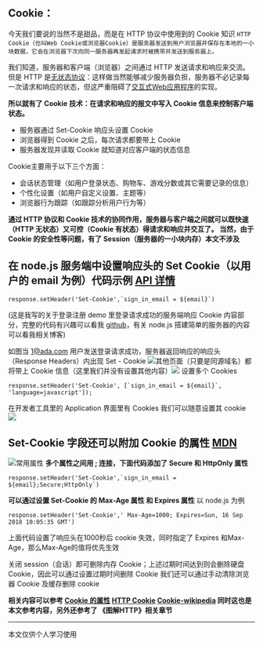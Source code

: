 ## Cookie：
今天我们要说的当然不是甜品，而是在 HTTP 协议中使用到的 Cookie 知识
`HTTP Cookie（也叫Web Cookie或浏览器Cookie）是服务器发送到用户浏览器并保存在本地的一小块数据，它会在浏览器下次向同一服务器再发起请求时被携带并发送到服务器上。`

我们知道，服务器和客户端（浏览器）之间通过 HTTP 发送请求和响应来交流。
但是 HTTP 是[无状态协议](https://en.wikipedia.org/wiki/Stateless_protocol)：这样做当然能够减少服务器负担，服务器不必记录每一次请求和响应的状态，但这严重阻碍了[交互式Web应用程序](https://zh.wikipedia.org/wiki/%E4%BA%A4%E4%BA%92%E5%BC%8FWeb%E5%BA%94%E7%94%A8%E7%A8%8B%E5%BA%8F "交互式Web应用程序")的实现。

**所以就有了 Cookie 技术：在请求和响应的报文中写入 Cookie 信息来控制客户端状态。**
- 服务器通过 Set-Cookie 响应头设置 Cookie
- 浏览器得到 Cookie 之后，每次请求都要带上 Cookie
- 服务器发现并读取 Cookie 就知道对应客户端的状态信息

Cookie主要用于以下三个方面：
- 会话状态管理（如用户登录状态、购物车、游戏分数或其它需要记录的信息）
- 个性化设置（如用户自定义设置、主题等）
- 浏览器行为跟踪（如跟踪分析用户行为等）

**通过 HTTP 协议和 Cookie 技术的协同作用，服务器与客户端之间就可以既快速（HTTP 无状态）又可控（Cookie 有状态）得请求和响应并交互了。
当然，由于 Cookie 的安全性等问题，有了 Session（服务器的一小块内存）本文不涉及**

## 在 node.js 服务端中设置响应头的 Set Cookie（以用户的 email 为例）代码示例 [API 详情](https://nodejs.org/dist/latest-v8.x/docs/api/http.html#http_response_setheader_name_value)
```
response.setHeader('Set-Cookie',`sign_in_email = ${email}`)
```
(这是我写的关于登录注册 demo 里登录请求成功的服务端响应 Cookie 内容部分，完整的代码有兴趣可以看我 [github](https://github.com/Adashuai5/node-demo/tree/master/cookie-demo)，有关 node.js 搭建简单的服务器的内容可以看我相关博客)

如图当 1@ada.com 用户发送登录请求成功，服务器返回响应的响应头（Response Headers）内出现 Set - Cookie ![](https://upload-images.jianshu.io/upload_images/7094266-fdff2ea48f36c28e.png?imageMogr2/auto-orient/strip%7CimageView2/2/w/1240)其他页面（只要是同源域名）都将带上 Cookie 信息（这里我们并没有设置其他内容）![](https://upload-images.jianshu.io/upload_images/7094266-341585400a01ecf2.png?imageMogr2/auto-orient/strip%7CimageView2/2/w/1240)
设置多个 Cookies
```
response.setHeader('Set-Cookie', [`sign_in_email = ${email}`, 'language=javascript']);
```
在开发者工具里的 Application 界面里有 Cookies 我们可以随意设置其 cookie ![](http://upload-images.jianshu.io/upload_images/7094266-637c2da4867f4daf?imageMogr2/auto-orient/strip%7CimageView2/2/w/1240)
## Set-Cookie 字段还可以附加 Cookie 的属性 [MDN](https://developer.mozilla.org/zh-CN/docs/Web/HTTP/Headers/Set-Cookie)
![常用属性](https://upload-images.jianshu.io/upload_images/7094266-479fc61fdf79ed54.png?imageMogr2/auto-orient/strip%7CimageView2/2/w/1240)
**多个属性之间用 ; 连接，下面代码添加了 Secure 和 HttpOnly 属性**
```
response.setHeader('Set-Cookie',`sign_in_email = ${email};Secure;HttpOnly`)
```
**可以通过设置 Set-Cookie 的 Max-Age 属性 和 Expires 属性**
以 node.js 为例
```
response.setHeader('Set-Cookie',' Max-Age=1000; Expires=Sun, 16 Sep 2018 10:05:35 GMT')
```
上面代码设置了响应头在1000秒后 cookie 失效，同时指定了 Expires 和Max-Age，那么Max-Age的值将优先生效

关闭 session（会话）即可删除内存 Cookie；上述过期时间达到则会删除硬盘 Cookie，因此可以通过设置过期时间删除 Cookie
我们还可以通过手动清除浏览器 Cookie 及缓存删除 cookie

**相关内容可以参考
[Cookie 的属性](http://javascript.ruanyifeng.com/bom/cookie.html#toc4)
[HTTP Cookie](https://developer.mozilla.org/zh-CN/docs/Web/HTTP/Cookies)
[Cookie-wikipedia](https://zh.wikipedia.org/wiki/Cookie)
同时这也是本文参考内容，另外还参考了 《图解HTTP》相关章节**

---
本文仅供个人学习使用
